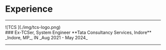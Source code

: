 # Experience

<hr/>
<div class="img-small"> ![TCS ](./img/tcs-logo.png)</div>
### Ex-TCSer, System Engineer
**Tata Consultancy Services, Indore**  
_Indore, MP_, IN  
_Aug 2021 - May 2024_
<hr/>